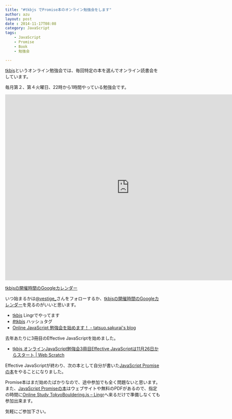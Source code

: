 ```yaml
---
title: "#tkbjs でPromise本のオンライン勉強会をします"
author: azu
layout: post
date : 2014-11-17T08:08
category: JavaScript
tags:
    - JavaScript
    - Promise
    - Book
    - 勉強会

---
```


[tkbjs][]というオンライン勉強会では、毎回特定の本を選んでオンライン読書会をしています。

毎月第２、第４火曜日、22時から1時間やっている勉強会です。

<iframe src="https://www.google.com/calendar/embed?src=vatumj33f3su13b1p772ng4oq0%40group.calendar.google.com&ctz=Asia/Tokyo" style="border: 0" width="800" height="600" frameborder="0" scrolling="no"></iframe>

[tkbjsの開催時間のGoogleカレンダー](https://www.google.com/calendar/embed?src=vatumj33f3su13b1p772ng4oq0%40group.calendar.google.com&ctz=Asia/Tokyo "tkbjs")

いつ始まるかは[@vestige\_](https://twitter.com/vestige_ "@vestige_")さんをフォローするか、[tkbjsの開催時間のGoogleカレンダー](https://www.google.com/calendar/embed?src=vatumj33f3su13b1p772ng4oq0%40group.calendar.google.com&ctz=Asia/Tokyo "tkbjs")を見るのがいいと思います。

- [tkbjs][] Lingrでやってます
- [#tkbjs][] ハッシュタグ
- [Online JavaScript 勉強会を始めます！ - tatsuo.sakurai&#39;s blog](http://t2os.hatenablog.com/entry/20100708/1278561934 "Online JavaScript 勉強会を始めます！ - tatsuo.sakurai&#39;s blog")

去年あたりに3冊目のEffective JavaScriptを始めました。

- [tkbjs オンラインJavaScript勉強会3冊目Effective JavaScriptは11月26日からスタート | Web Scratch](http://efcl.info/2013/1126/res3486/ "tkbjs オンラインJavaScript勉強会3冊目Effective JavaScriptは11月26日からスタート | Web Scratch")

Effective JavaScriptが終わり、次の本として自分が書いた[JavaScript Promiseの本](http://azu.github.io/promises-book/ "JavaScript Promiseの本")をやることになりました。

Promise本はまだ始めたばかりなので、途中参加でも全く問題ないと思います。
また、[JavaScript Promiseの本](http://azu.github.io/promises-book/ "JavaScript Promiseの本")はウェブサイトや無料のPDFがあるので、指定の時間に[Online Study TokyoBouldering.js – Lingr](http://lingr.com/room/tkbjs "Online Study TokyoBouldering.js – Lingr")へ来るだけで準備しなくても参加出来ます。

気軽にご参加下さい。

[tkbjs]: http://lingr.com/room/tkbjs "Online Study TokyoBouldering.js"
[#tkbjs]: https://twitter.com/search?q=%23tkbjs "#tkbjs"